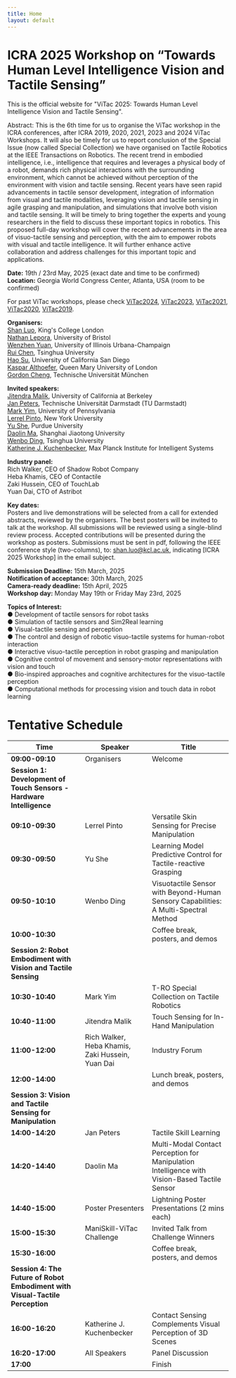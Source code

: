 ```yaml
---
title: Home
layout: default
---
```


# ICRA 2025 Workshop on “Towards Human Level Intelligence Vision and Tactile Sensing”

This is the official website for "ViTac 2025: Towards Human Level Intelligence Vision and Tactile Sensing".

Abstract: This is the 6th time for us to organise the ViTac workshop in the ICRA conferences, after ICRA 2019, 2020, 2021, 2023 and 2024 ViTac Workshops. It will also be timely for us to report conclusion of the Special Issue (now called Special Collection) we have organised on Tactile Robotics at the IEEE Transactions on Robotics. The recent trend in embodied intelligence, i.e., intelligence that requires and leverages a physical body of a robot, demands rich physical interactions with the surrounding environment, which cannot be achieved without perception of the environment with vision and tactile sensing. Recent years have seen rapid advancements in tactile sensor development, integration of information from visual and tactile modalities, leveraging vision and tactile sensing in agile grasping and manipulation, and simulations that involve both vision and tactile sensing. It will be timely to bring together the experts and young researchers in the field to discuss these important topics in robotics. This proposed full-day workshop will cover the recent advancements in the area of visuo-tactile sensing and perception, with the aim to empower robots with visual and tactile intelligence. It will further enhance active collaboration and address challenges for this important topic and applications.

**Date:** 19th / 23rd May, 2025 (exact date and time to be confirmed) <br>
**Location:** Georgia World Congress Center, Atlanta, USA (room to be confirmed) <br>

For past ViTac workshops, please check [ViTac2024](https://shanluo.github.io/ViTacWorkshops/vitac2024), [ViTac2023](https://shanluo.github.io/ViTacWorkshops/vitac2023), [ViTac2021](https://shanluo.github.io/ViTacWorkshops/vitac2021), [ViTac2020](https://shanluo.github.io/ViTacWorkshops/vitac2020), [ViTac2019](https://shanluo.github.io/ViTacWorkshops/vitac2019).

**Organisers:** <br>
[Shan Luo](https://shanluo.github.io/), King's College London <br>
[Nathan Lepora](www.lepora.com), University of Bristol <br>
[Wenzhen Yuan](https://cs.illinois.edu/about/people/adjunct-faculty/yuanwz), University of Illinois Urbana-Champaign <br>
[Rui Chen](https://callmeray.github.io/homepage/Home.html), Tsinghua University <br>
[Hao Su](https://cseweb.ucsd.edu/~haosu/ ), University of California San Diego <br>
[Kaspar Althoefer](http://www.eecs.qmul.ac.uk/profiles/althoeferkaspar.html), Queen Mary University of London <br>
[Gordon Cheng](https://www.professoren.tum.de/en/cheng-gordon), Technische Universität München <br>

**Invited speakers:** <br>
[Jitendra Malik](https://people.eecs.berkeley.edu/~malik/), University of California at Berkeley <br>
[Jan Peters](https://www.ias.informatik.tu-darmstadt.de/Member/JanPeters), Technische Universität Darmstadt (TU Darmstadt) <br>
[Mark Yim](https://www.grasp.upenn.edu/people/mark-yim/), University of Pennsylvania <br>
[Lerrel Pinto](https://www.lerrelpinto.com/), New York University <br>
[Yu She](https://www.cerias.purdue.edu/site/people/faculty/view/3343), Purdue University <br>
[Daolin Ma](https://mpi.sjtu.edu.cn/people.html), Shanghai Jiaotong University <br>
[Wenbo Ding](https://ssr-group.net/), Tsinghua University <br>
[Katherine J. Kuchenbecker](https://hi.is.mpg.de/), Max Planck Institute for Intelligent Systems <br>

**Industry panel:** <br>
Rich Walker, CEO of Shadow Robot Company <br>
Heba Khamis, CEO of Contactile <br>
Zaki Hussein, CEO of TouchLab <br>
Yuan Dai, CTO of Astribot <br>

**Key dates:** <br>
Posters and live demonstrations will be selected from a call for extended abstracts, reviewed by the organisers. The best posters will be invited to talk at the workshop. All submissions will be reviewed using a single-blind review process. Accepted contributions will be presented during the workshop as posters. Submissions must be sent in pdf, following the IEEE conference style (two-columns), to: shan.luo@kcl.ac.uk, indicating [ICRA 2025 Workshop] in the email subject. <br>

**Submission Deadline:** 15th March, 2025 <br>
**Notification of acceptance:** 30th March, 2025 <br>
**Camera-ready deadline:** 15th April, 2025 <br>
**Workshop day:** Monday May 19th or Friday May 23rd, 2025 <br>

**Topics of Interest:** <br>
●  	Development of tactile sensors for robot tasks <br>
●  	Simulation of tactile sensors and Sim2Real learning <br>
●  	Visual-tactile sensing and perception <br>
●  	The control and design of robotic visuo-tactile systems for human-robot interaction <br>
●  	Interactive visuo-tactile perception in robot grasping and manipulation <br>
●  	Cognitive control of movement and sensory-motor representations with vision and touch <br>
●  	Bio-inspired approaches and cognitive architectures for the visuo-tactile perception <br>
●   Computational methods for processing vision and touch data in robot learning <br>

# Tentative Schedule

| Time          | Speaker                                         | Title  |
|--------------|-----------------------------------------------|-------------------------------------------------------------|
| **09:00-09:10** | Organisers                                      | Welcome  |
| **Session 1: Development of Touch Sensors - Hardware Intelligence** | 
| **09:10-09:30** | Lerrel Pinto                                    | Versatile Skin Sensing for Precise Manipulation  |
| **09:30-09:50** | Yu She                                         | Learning Model Predictive Control for Tactile-reactive Grasping  |
| **09:50-10:10** | Wenbo Ding                                     | Visuotactile Sensor with Beyond-Human Sensory Capabilities: A Multi-Spectral Method  |
| **10:00-10:30** | | Coffee break, posters, and demos  |
| **Session 2: Robot Embodiment with Vision and Tactile Sensing** |  
| **10:30-10:40** | Mark Yim                                      | T-RO Special Collection on Tactile Robotics  |
| **10:40-11:00** | Jitendra Malik                                | Touch Sensing for In-Hand Manipulation  |
| **11:00-12:00** | Rich Walker, Heba Khamis, Zaki Hussein, Yuan Dai | Industry Forum  |
| **12:00-14:00** | | Lunch break, posters, and demos  |
| **Session 3: Vision and Tactile Sensing for Manipulation** |  
| **14:00-14:20** | Jan Peters                                   | Tactile Skill Learning  |
| **14:20-14:40** | Daolin Ma                                    | Multi-Modal Contact Perception for Manipulation Intelligence with Vision-Based Tactile Sensor  |
| **14:40-15:00** | Poster Presenters                            | Lightning Poster Presentations (2 mins each)  |
| **15:00-15:30** | ManiSkill-ViTac Challenge                    | Invited Talk from Challenge Winners  |
| **15:30-16:00** | | Coffee break, posters, and demos  |
| **Session 4: The Future of Robot Embodiment with Visual-Tactile Perception** |  
| **16:00-16:20** | Katherine J. Kuchenbecker                    | Contact Sensing Complements Visual Perception of 3D Scenes  |
| **16:20-17:00** | All Speakers                                 | Panel Discussion  |
| **17:00**      | | Finish  |



<!-- 
{% include toc.html %}

------

{% include template/credits.html %} -->
